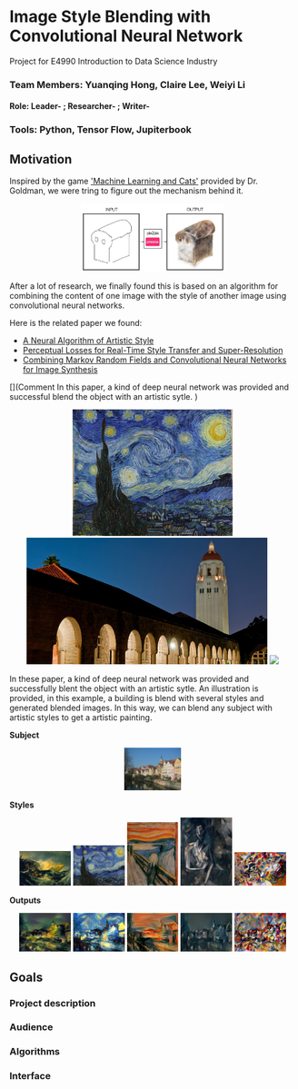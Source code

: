# Image Style Blending with Convolutional Neural Network
Project for E4990 Introduction to Data Science Industry
### Team Members: Yuanqing Hong, Claire Lee, Weiyi Li
#### Role: Leader-  ; Researcher-  ; Writer-
### Tools: Python, Tensor Flow, Jupiterbook

## Motivation

Inspired by the game ['Machine Learning and Cats'](http://www.atlasobscura.com/articles/cat-computer-program-drawing?utm_source=facebook.com&utm_medium=atlas-page) provided by Dr. Goldman, we were tring to figure out the mechanism behind it.

<p align="center">
<img src="https://github.com/yh2866/E4990-data-science-project/blob/master/images/machine_learning_cats.png?raw=true" width="50%"/>
</p>

After a lot of research, we finally found this is based on an algorithm for combining the content of one image with the style of another image using convolutional neural networks.

Here is the related paper we found:
- [A Neural Algorithm of Artistic Style](https://arxiv.org/abs/1508.06576)
- [Perceptual Losses for Real-Time Style Transfer and Super-Resolution](https://arxiv.org/pdf/1603.08155v1.pdf)
- [Combining Markov Random Fields and Convolutional Neural Networks for Image Synthesis](https://arxiv.org/pdf/1601.04589.pdf)

[](Comment In this paper, a kind of deep neural network was provided and successful blend the object with an artistic sytle.  )

<p align="center"> <img src="https://github.com/yh2866/E4990-data-science-project/blob/master/images/starry_night.jpg" height="223px"> <img src="https://github.com/yh2866/E4990-data-science-project/blob/master/images/hoover_tower_night.jpg" height="223px">  <img src="https://github.com/yh2866/E4990-data-science-project/blob/master/images/starry_stanford_bigger.png" width="710px">  </p>


In these paper, a kind of deep neural network was provided and successfully blent the object with an artistic sytle. An illustration is provided, in this example, a building is blend with several styles and generated blended images. In this way, we can blend any subject with artistic styles to get a artistic painting.

**Subject**

<p align="center">
<img src="https://github.com/yh2866/E4990-data-science-project/blob/master/images/subject.jpg?raw=true" width="20%"/>
</p>


**Styles**
<p align="center">
<img src="https://github.com/yh2866/E4990-data-science-project/blob/master/images/style_b.png?raw=true" width="18%"/>
<img src="https://github.com/yh2866/E4990-data-science-project/blob/master/images/style_c.png?raw=true" width="18%"/>
<img src="https://github.com/yh2866/E4990-data-science-project/blob/master/images/style_d.png?raw=true" width="18%"/>
<img src="https://github.com/yh2866/E4990-data-science-project/blob/master/images/style_e.png?raw=true" width="18%"/>
<img src="https://github.com/yh2866/E4990-data-science-project/blob/master/images/style_f.png?raw=true" width="18%"/>
</p>

**Outputs**
<p align="center">
<img src="https://github.com/yh2866/E4990-data-science-project/blob/master/images/blending_b.png?raw=true" width="18%"/>
<img src="https://github.com/yh2866/E4990-data-science-project/blob/master/images/blending_c.png?raw=true" width="18%"/>
<img src="https://github.com/yh2866/E4990-data-science-project/blob/master/images/blending_d.png?raw=true" width="18%"/>
<img src="https://github.com/yh2866/E4990-data-science-project/blob/master/images/blending_e.png?raw=true" width="18%"/>
<img src="https://github.com/yh2866/E4990-data-science-project/blob/master/images/blending_f.png?raw=true" width="18%"/>
</p>


## Goals

### Project description

### Audience

### Algorithms

### Interface

### 
